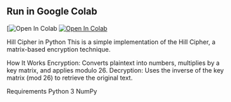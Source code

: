 ## Run in Google Colab
[![Open In Colab](https://colab.research.google.com/drive/1ePOop-W29ANubz623x-XR4niOzAPBKvF?usp=sharing)
[![Open In Colab](https://colab.research.google.com/assets/colab-badge.svg)](https://colab.research.google.com/drive/1ePOop-W29ANubz623x-XR4niOzAPBKvF?usp=sharing)

Hill Cipher in Python
This is a simple implementation of the Hill Cipher, a matrix-based encryption technique.

How It Works
Encryption: Converts plaintext into numbers, multiplies by a key matrix, and applies modulo 26.
Decryption: Uses the inverse of the key matrix (mod 26) to retrieve the original text.

Requirements
Python 3
NumPy


